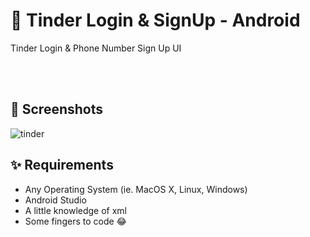 # 📱 Tinder Login &amp; SignUp - Android
Tinder Login &amp; Phone Number Sign Up UI

<BR><BR>

## 📸  Screenshots


![tinder](https://user-images.githubusercontent.com/47221267/92417250-db8f5b00-f17e-11ea-803c-942299ccfa3a.png)

## ✨ Requirements

- Any Operating System (ie. MacOS X, Linux, Windows)
- Android Studio
- A little knowledge of xml
- Some fingers to code 😂
